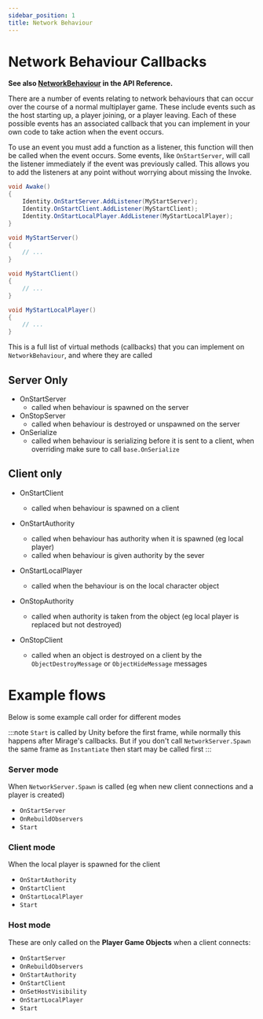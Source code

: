 ```yaml
---
sidebar_position: 1
title: Network Behaviour
---
```

# Network Behaviour Callbacks

**See also [NetworkBehaviour](/docs/reference/Mirage/NetworkBehaviour) in the API Reference.**

There are a number of events relating to network behaviours that can occur over the course of a normal multiplayer game. These include events such as the host starting up, a player joining, or a player leaving. Each of these possible events has an associated callback that you can implement in your own code to take action when the event occurs.

To use an event you must add a function as a listener, this function will then be called when the event occurs. Some events, like `OnStartServer`, will call the listener immediately if the event was previously called. This allows you to add the listeners at any point without worrying about missing the Invoke.

```cs
void Awake()
{
    Identity.OnStartServer.AddListener(MyStartServer);
    Identity.OnStartClient.AddListener(MyStartClient);
    Identity.OnStartLocalPlayer.AddListener(MyStartLocalPlayer);
}

void MyStartServer() 
{
    // ...
}

void MyStartClient() 
{
    // ...
}

void MyStartLocalPlayer() 
{
    // ...
}
```

This is a full list of virtual methods (callbacks) that you can implement on `NetworkBehaviour`, and where they are called

## Server Only

- OnStartServer
    - called when behaviour is spawned on the server
- OnStopServer
    - called when behaviour is destroyed or unspawned on the server
- OnSerialize
    - called when behaviour is serializing before it is sent to a client, when overriding make sure to call `base.OnSerialize`

## Client only

- OnStartClient
    - called when behaviour is spawned on a client 
- OnStartAuthority
    - called when behaviour has authority when it is spawned (eg local player)
    - called when behaviour is given authority by the sever
- OnStartLocalPlayer
    - called when the behaviour is on the local character object

- OnStopAuthority
    - called when authority is taken from the object (eg local player is replaced but not destroyed)
- OnStopClient
    - called when an object is destroyed on a client by the `ObjectDestroyMessage` or `ObjectHideMessage` messages


# Example flows 

Below is some example call order for different modes

:::note
`Start` is called by Unity before the first frame, while normally this happens after Mirage's callbacks. But if you don't call `NetworkServer.Spawn` the same frame as `Instantiate` then start may be called first
:::

### Server mode

When `NetworkServer.Spawn` is called (eg when new client connections and a player is created)
-   `OnStartServer`
-   `OnRebuildObservers`
-   `Start`

### Client mode

When the local player is spawned for the client
-   `OnStartAuthority`
-   `OnStartClient`
-   `OnStartLocalPlayer`
-   `Start`

### Host mode

These are only called on the **Player Game Objects** when a client connects:
-   `OnStartServer`
-   `OnRebuildObservers`
-   `OnStartAuthority`
-   `OnStartClient`
-   `OnSetHostVisibility`
-   `OnStartLocalPlayer`
-   `Start` 
